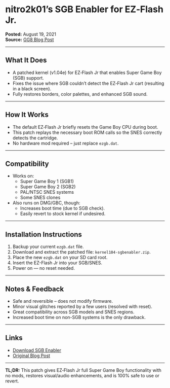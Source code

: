 # nitro2k01’s SGB Enabler for EZ‑Flash Jr.

**Posted:** August 19, 2021  
**Source:** [GG8 Blog Post](https://blog.gg8.se/wordpress/2021/08/19/nitro2k01s-sgb-enabler-for-ez-flash-jr/)

---

## What It Does

- A patched kernel (v1.04e) for EZ‑Flash Jr that enables Super Game Boy (SGB) support.
- Fixes the issue where SGB couldn’t detect the EZ‑Flash Jr cart (resulting in a black screen).
- Fully restores borders, color palettes, and enhanced SGB sound.

---

## How It Works

- The default EZ‑Flash Jr briefly resets the Game Boy CPU during boot.
- This patch replays the necessary boot ROM calls so the SNES correctly detects the cartridge.
- No hardware mod required – just replace `ezgb.dat`.

---

## Compatibility

- Works on:
  - Super Game Boy 1 (SGB1)
  - Super Game Boy 2 (SGB2)
  - PAL/NTSC SNES systems
  - Some SNES clones
- Also runs on DMG/GBC, though:
  - Increases boot time (due to SGB check).
  - Easily revert to stock kernel if undesired.

---

## Installation Instructions

1. Backup your current `ezgb.dat` file.
2. Download and extract the patched file: `kernel104-sgbenabler.zip`.
3. Place the new `ezgb.dat` on your SD card root.
4. Insert the EZ-Flash Jr into your SGB/SNES.
5. Power on — no reset needed.

---

## Notes & Feedback

- Safe and reversible – does not modify firmware.
- Minor visual glitches reported by a few users (resolved with reset).
- Great compatibility across SGB models and SNES regions.
- Increased boot time on non-SGB systems is the only drawback.

---

## Links

- [Download SGB Enabler](https://blog.gg8.se/wordpress/wp-content/uploads/kernel104-sgbenabler.zip)
- [Original Blog Post](https://blog.gg8.se/wordpress/2021/08/19/nitro2k01s-sgb-enabler-for-ez-flash-jr/)

---

**TL;DR:** This patch gives EZ‑Flash Jr full Super Game Boy functionality with no mods, restores visual/audio enhancements, and is 100% safe to use or revert.
